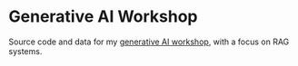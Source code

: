 # Generative AI Workshop

Source code and data for my [generative AI workshop](https://docs.google.com/presentation/d/1GkPuw1YxnnT3aevzjf3XTDNQQy8nN6dV7N3bn8Wg3k4/edit?usp=sharing), with a focus on RAG systems.
